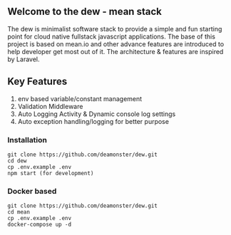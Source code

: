 ## Welcome to the dew - mean stack
The dew is minimalist software stack to provide a simple and fun starting point for cloud native fullstack javascript applications. The base of this project is based on mean.io and other advance features are introduced to help developer get most out of it. The architecture & features are inspired by Laravel.

## Key Features
1. env based variable/constant management
2. Validation Middleware
3. Auto Logging Activity & Dynamic console log settings
4. Auto exception handling/logging for better purpose

### Installation 
``` 
git clone https://github.com/deamonster/dew.git
cd dew
cp .env.example .env
npm start (for development)
```
### Docker based 
``` 
git clone https://github.com/deamonster/dew.git
cd mean
cp .env.example .env
docker-compose up -d
```
